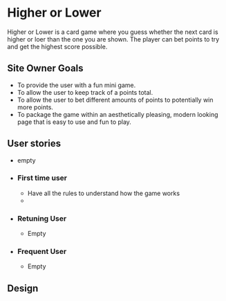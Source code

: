 # Higher or Lower

Higher or Lower is a card game where you guess whether the next card is higher or loer than the one you are shown. The player can bet points to try and get the highest score possible.

## Site Owner Goals

- To provide the user with a fun mini game.
- To allow the user to keep track of a points total.
- To allow the user to bet different amounts of points to potentially win more points.
- To package the game within an aesthetically pleasing, modern looking page that is easy to use and fun to play.

## User stories

- empty
- ### First time user
  - Have all the rules to understand how the game works
  -
- ### Retuning User
  - Empty
- ### Frequent User
  - Empty

## Design
